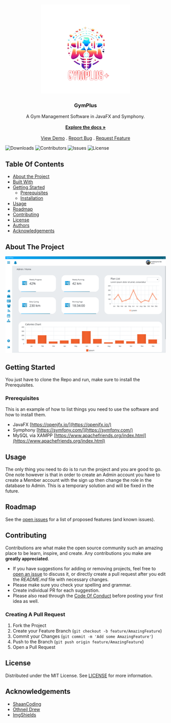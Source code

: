 <br/>
<p align="center">
  <a href="https://github.com/Jev1337/GymPlus">
    <img src="src/main/resources/assets/images/GymplusLogo.png" alt="Logo" width="280" height="280">
  </a>

  <h3 align="center">GymPlus</h3>

  <p align="center">
    A Gym Management Software in JavaFX and Symphony.
    <br/>
    <br/>
    <a href="https://github.com/Jev1337/GymPlus"><strong>Explore the docs »</strong></a>
    <br/>
    <br/>
    <a href="https://github.com/Jev1337/GymPlus">View Demo</a>
    .
    <a href="https://github.com/Jev1337/GymPlus/issues">Report Bug</a>
    .
    <a href="https://github.com/Jev1337/GymPlus/issues">Request Feature</a>
  </p>
</p>

![Downloads](https://img.shields.io/github/downloads/Jev1337/GymPlus/total) ![Contributors](https://img.shields.io/github/contributors/Jev1337/GymPlus?color=dark-green) ![Issues](https://img.shields.io/github/issues/Jev1337/GymPlus) ![License](https://img.shields.io/github/license/Jev1337/GymPlus) 

## Table Of Contents

* [About the Project](#about-the-project)
* [Built With](#built-with)
* [Getting Started](#getting-started)
  * [Prerequisites](#prerequisites)
  * [Installation](#installation)
* [Usage](#usage)
* [Roadmap](#roadmap)
* [Contributing](#contributing)
* [License](#license)
* [Authors](#authors)
* [Acknowledgements](#acknowledgements)

## About The Project

![Screen Shot]( src/main/resources/assets/images/gymplus.png)


## Getting Started

You just have to clone the Repo and run, make sure to install the Prerequisites.

### Prerequisites

This is an example of how to list things you need to use the software and how to install them.
* JavaFX [https://openjfx.io/](https://openjfx.io/)
* Symphony [https://symfony.com/](https://symfony.com/)
* MySQL via XAMPP [https://www.apachefriends.org/index.html](https://www.apachefriends.org/index.html)

## Usage

The only thing you need to do is to run the project and you are good to go. One note however is that in order to create an Admin account you have to create a Member account with the sign up
then change the role in the database to Admin. This is a temporary solution and will be fixed in the future.

## Roadmap

See the [open issues](https://github.com/Jev1337/GymPlus/issues) for a list of proposed features (and known issues).

## Contributing

Contributions are what make the open source community such an amazing place to be learn, inspire, and create. Any contributions you make are **greatly appreciated**.
* If you have suggestions for adding or removing projects, feel free to [open an issue](https://github.com/Jev1337/GymPlus/issues/new) to discuss it, or directly create a pull request after you edit the *README.md* file with necessary changes.
* Please make sure you check your spelling and grammar.
* Create individual PR for each suggestion.
* Please also read through the [Code Of Conduct](https://github.com/Jev1337/GymPlus/blob/main/CODE_OF_CONDUCT.md) before posting your first idea as well.

### Creating A Pull Request

1. Fork the Project
2. Create your Feature Branch (`git checkout -b feature/AmazingFeature`)
3. Commit your Changes (`git commit -m 'Add some AmazingFeature'`)
4. Push to the Branch (`git push origin feature/AmazingFeature`)
5. Open a Pull Request

## License

Distributed under the MIT License. See [LICENSE](https://github.com/Jev1337/GymPlus/blob/main/LICENSE.md) for more information.


## Acknowledgements

* [ShaanCoding](https://github.com/ShaanCoding/)
* [Othneil Drew](https://github.com/othneildrew/Best-README-Template)
* [ImgShields](https://shields.io/)
